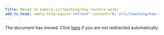 ```yaml
---
Title: Moved to kamila.is/teaching/how-routers-work/
add_to_head: <meta http-equiv="refresh" content="0; url=/teaching/how-routers-work/" />
---
```


The document has moved. Click [here](/teaching/how-routers-work/) if you are not redirected automatically.
